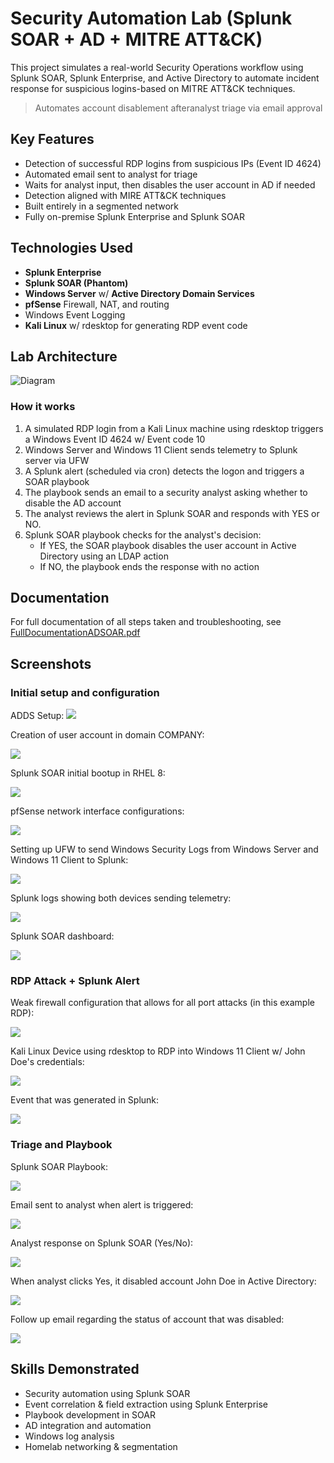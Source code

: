 # Security Automation Lab (Splunk SOAR + AD + MITRE ATT&CK)
This project simulates a real-world Security Operations workflow using Splunk SOAR, Splunk Enterprise, and Active Directory to automate incident response for suspicious logins-based on MITRE ATT&CK techniques.
> Automates account disablement afteranalyst triage via email approval

## Key Features
- Detection of successful RDP logins from suspicious IPs (Event ID 4624)
- Automated email sent to analyst for triage
- Waits for analyst input, then disables the user account in AD if needed
- Detection aligned with MIRE ATT&CK techniques
- Built entirely in a segmented network
- Fully on-premise Splunk Enterprise and Splunk SOAR

## Technologies Used
- **Splunk Enterprise**
- **Splunk SOAR (Phantom)**
- **Windows Server** w/ **Active Directory Domain Services**
- **pfSense** Firewall, NAT, and routing
- Windows Event Logging
- **Kali Linux** w/ rdesktop for generating RDP event code

## Lab Architecture
![Diagram](images/ADSPlunkSOAR.jpg)
### How it works
1. A simulated RDP login from a Kali Linux machine using rdesktop triggers a Windows Event ID 4624 w/ Event code 10
2. Windows Server and Windows 11 Client sends telemetry to Splunk server via UFW
3. A Splunk alert (scheduled via cron) detects the logon and triggers a SOAR playbook
4. The playbook sends an email to a security analyst asking whether to disable the AD account
5. The analyst reviews the alert in Splunk SOAR and responds with YES or NO.
6. Splunk SOAR playbook checks for the analyst's decision:
   - If YES, the SOAR playbook disables the user account in Active Directory using an LDAP action
   - If NO, the playbook ends the response with no action

## Documentation
For full documentation of all steps taken and troubleshooting, see [FullDocumentationADSOAR.pdf](FullDocumentationADSOAR.pdf)

## Screenshots
### Initial setup and configuration
ADDS Setup:
![](images/ADDS.png)

Creation of user account in domain COMPANY:

![](images/JohnDoeCreation.png)

Splunk SOAR initial bootup in RHEL 8:

![](images/SOARinitialsetup.png)

pfSense network interface configurations:

![](images/pfsenseconfig.png)

Setting up UFW to send Windows Security Logs from Windows Server and Windows 11 Client to Splunk:

![](images/UFWlogsetup.png)

Splunk logs showing both devices sending telemetry:

![](images/SplunkLogs.png)

Splunk SOAR dashboard:

![](images/SOARdashboard.png)

### RDP Attack + Splunk Alert
Weak firewall configuration that allows for all port attacks (in this example RDP):

![](images/weakfwconfig.png)

Kali Linux Device using rdesktop to RDP into Windows 11 Client w/ John Doe's credentials:

![](images/kalirdp.png)

Event that was generated in Splunk:

![](images/splunkevent.png)

### Triage and Playbook
Splunk SOAR Playbook:

![](images/SOARplaybook.png)

Email sent to analyst when alert is triggered:

![](images/email1.png)

Analyst response on Splunk SOAR (Yes/No):

![](images/SOARresponse.png)

When analyst clicks Yes, it disabled account John Doe in Active Directory:

![](images/disabledacc.png)

Follow up email regarding the status of account that was disabled:

![](images/email2.png)

## Skills Demonstrated
- Security automation using Splunk SOAR
- Event correlation & field extraction using Splunk Enterprise
- Playbook development in SOAR
- AD integration and automation
- Windows log analysis
- Homelab networking & segmentation


